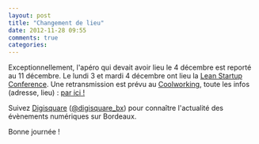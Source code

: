 ```yaml
---
layout: post
title: "Changement de lieu"
date: 2012-11-28 09:55
comments: true
categories: 
---
```

Exceptionnellement, l'apéro qui devait avoir lieu le 4 décembre est reporté au 11 décembre. Le lundi 3 et mardi 4 décembre ont lieu la [Lean Startup Conference](http://leanstartup.co/). Une retransmission est prévu au [Coolworking](http://www.coolworking.fr/), toute les infos (adresse, lieu) : [par ici !](https://www.google.com/calendar/render?eid=MzJuM2UxaHB2c2RhdGRlajhldTQ3N3MzYjAgZW1yZGt2dnU2aXVxa3A2ZzJldGpwNTI5NWdAZw&ctz=Europe/Paris&pli=1&gsessionid=I8CHeeSQgv-rnGKpWa9UGg&sf=true&output=xml)  
  
Suivez [Digisquare](http://bordeaux.digisquare.net/) ([@digisquare_bx](https://twitter.com/digisquare_bx)) pour connaître l'actualité des évènements numériques sur Bordeaux.  
  
Bonne journée !